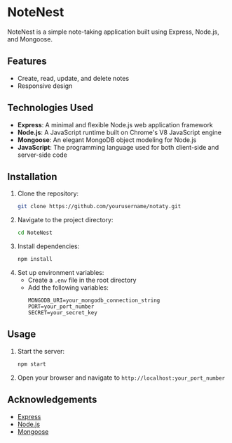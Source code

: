 # NoteNest

NoteNest is a simple note-taking application built using Express, Node.js, and Mongoose.

## Features

- Create, read, update, and delete notes
- Responsive design

## Technologies Used

- **Express**: A minimal and flexible Node.js web application framework
- **Node.js**: A JavaScript runtime built on Chrome's V8 JavaScript engine
- **Mongoose**: An elegant MongoDB object modeling for Node.js
- **JavaScript**: The programming language used for both client-side and server-side code

## Installation

1. Clone the repository:
    ```bash
    git clone https://github.com/yourusername/notaty.git
    ```
2. Navigate to the project directory:
    ```bash
    cd NoteNest
    ```
3. Install dependencies:
    ```bash
    npm install
    ```
4. Set up environment variables:
    - Create a `.env` file in the root directory
    - Add the following variables:
        ```
        MONGODB_URI=your_mongodb_connection_string
        PORT=your_port_number
        SECRET=your_secret_key
        ```

## Usage

1. Start the server:
    ```bash
    npm start
    ```
2. Open your browser and navigate to `http://localhost:your_port_number`



## Acknowledgements

- [Express](https://expressjs.com/)
- [Node.js](https://nodejs.org/)
- [Mongoose](https://mongoosejs.com/)
